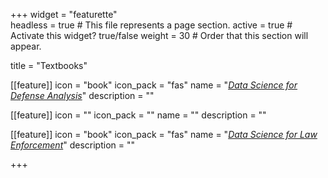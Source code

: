 +++
widget = "featurette"  
headless = true  # This file represents a page section.
active = true  # Activate this widget? true/false
weight = 30  # Order that this section will appear.

title = "Textbooks"

[[feature]]
  icon = "book"
  icon_pack = "fas"
  name = "[_Data Science for Defense Analysis_](https://knapply.github.io/ds4da-book/)"
  description = ""

[[feature]]
  icon = ""
  icon_pack = ""
  name = ""
  description = ""
  
[[feature]]
  icon = "book"
  icon_pack = "fas"
  name = "[_Data Science for Law Enforcement_](https://knapply.github.io/ds4le-book/)"
  description = ""
  
+++

